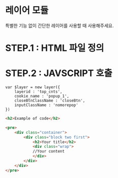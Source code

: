 # 레이어 모듈
 특별한 기능 없이 간단한 레이어를 사용할 때 사용해주세요.

# STEP.1 : HTML 파일 정의

# STEP.2 : JAVSCRIPT 호출
	var $layer = new layer({
		layerid : 'top_cnts',
		cookie_name : 'popup_1',
		closeBtnClassName : 'closeBtn',
		inputClassName : 'nomorepop'
	})
```html
<h2>Example of code</h2>

<pre>
    <div class="container">
        <div class="block two first">
            <h2>Your title</h2>
            <div class="wrap">
            //Your content
            </div>
        </div>
    </div>
</pre>
```
